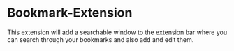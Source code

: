 # Bookmark-Extension
This extension will add a searchable window to the extension bar where you can search through your bookmarks and also add and edit them. 
